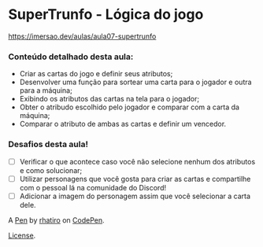 # SuperTrunfo - Lógica do jogo

https://imersao.dev/aulas/aula07-supertrunfo

### Conteúdo detalhado desta aula:

- Criar as cartas do jogo e definir seus atributos;
- Desenvolver uma função para sortear uma carta para o jogador e outra para a máquina;
- Exibindo os atributos das cartas na tela para o jogador;
- Obter o atribudo escolhido pelo jogador e comparar com a carta da máquina;
- Comparar o atributo de ambas as cartas e definir um vencedor.

### Desafios desta aula!

- [ ] Verificar o que acontece caso você não selecione nenhum dos atributos e como solucionar;
- [ ] Utilizar personagens que você gosta para criar as cartas e compartilhe com o pessoal lá na comunidade do Discord!
- [ ] Adicionar a imagem do personagem assim que você selecionar a carta dele.

A [Pen](https://codepen.io/rhatiro/pen/JjZawpO) by [rhatiro](https://codepen.io/rhatiro) on [CodePen](https://codepen.io).

[License](https://codepen.io/license/pen/JjZawpO).
